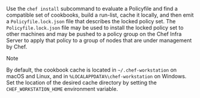 Use the `chef install` subcommand to evaluate a Policyfile and find a
compatible set of cookbooks, build a run-list, cache it locally, and
then emit a `Policyfile.lock.json` file that describes the locked policy
set. The `Policyfile.lock.json` file may be used to install the locked
policy set to other machines and may be pushed to a policy group on the
Chef Infra Server to apply that policy to a group of nodes that are
under management by Chef.

<div class="admonition-note">

<p class="admonition-note-title">Note</p>

<div class="admonition-note-text">

By default, the cookbook cache is located in `~/.chef-workstation`
on macOS and Linux, and in `%LOCALAPPDATA%\chef-workstation` on Windows.
Set the location of the desired cache directory by setting the `CHEF_WORKSTATION_HOME` environment variable.

</div>

</div>